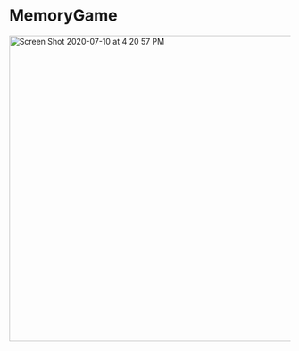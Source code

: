 # MemoryGame

<img width="548" alt="Screen Shot 2020-07-10 at 4 20 57 PM" src="https://user-images.githubusercontent.com/25333860/87199855-59430180-c2c9-11ea-8a35-3c2d9040b469.png">
